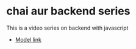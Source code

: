 # chai aur backend series

This is a video series on backend with javascript 
- [Model link](https://app.eraser.io/workspace/YtPqZ1VogxGy1jzIDkzj?origin=share)
